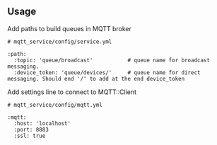 ## Usage

Add paths to build queues in MQTT broker
```
# mqtt_service/config/service.yml

:path:
  :topic: 'queue/broadcast'           # queue name for broadcast messaging.
  :device_token: 'queue/devices/'     # queue name for direct messaging. Should end '/' to add at the end device_token
```

Add settings line to connect to MQTT::Client
```
# mqtt_service/config/mqtt.yml

:mqtt:
  :host: 'localhost'
  :port: 8883
  :ssl: true
```
